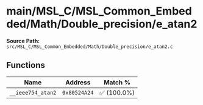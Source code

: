 # main/MSL_C/MSL_Common_Embedded/Math/Double_precision/e_atan2

**Source Path:** `src/MSL_C/MSL_Common_Embedded/Math/Double_precision/e_atan2.c`

## Functions

| Name | Address | Match % |
|------|---------|---------|
| `__ieee754_atan2` | `0x80524A24` | :white_check_mark: (100.0%) |